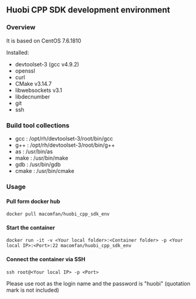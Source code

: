## Huobi CPP SDK development environment

### Overview
It is based on CentOS 7.6.1810  

Installed:
* devtoolset-3 (gcc v4.9.2)  
* openssl  
* curl  
* CMake v3.14.7  
* libwebsockets v3.1  
* libdecnumber
* git
* ssh

### Build tool collections
* gcc : /opt/rh/devtoolset-3/root/bin/gcc
* g++ : /opt/rh/devtoolset-3/root/bin/g++
* as : /usr/bin/as
* make : /usr/bin/make
* gdb : /usr/bin/gdb
* cmake : /usr/bin/cmake

### Usage

#### Pull form docker hub
```
docker pull macomfan/huobi_cpp_sdk_env
```

#### Start the container
```
docker run -it -v <Your local folder>:<Container folder> -p <Your local IP>:<Port>:22 macomfan/huobi_cpp_sdk_env
```

#### Connect the container via SSH
```
ssh root@<Your local IP> -p <Port>
```
Please use root as the login name and the password is "huobi" (quotation mark is not included)